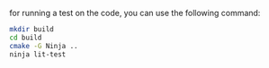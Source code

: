 for running a test on the code, you can use the following command:
```bash
mkdir build
cd build
cmake -G Ninja ..
ninja lit-test

```


